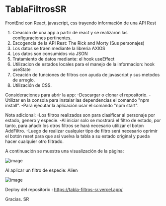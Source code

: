 # TablaFiltrosSR
FrontEnd con React, javascript, css trayendo información de una API Rest

1. Creación de una app a partir de react y se realizaron las configuraciones pertinentes. 
2. Escogencia de la API Rest: The Rick and Morty (Sus personajes) 
4. Los datos se traen mediante la libreria AXIOS
3. Los datos son consumidos via JSON 
4. Tratamiento de datos mediante: el hook useEffect
5. Utilizacion de estados locales para el manejo de la informacion: hook useState
6. Creación de funciones de filtros con ayuda de javascript y sus metodos de arreglo.  
7. Utilización de CSS. 


Consideraciones para abrir la app:
-Descargar o clonar el repositorio.
-Utilizar en la consola para instalar las dependencias  el comando "npm install". 
-Para ejecutar la aplicación usar el comando "npm start".

Nota adicional: 
-Los filtros realizados son para clasificar al personaje por estado, genero y especie. 
-Al iniciar solo se mostrará el filtro de estado, por tanto, para añadir los otros filtros se hará necesario utilizar el boton AddFiltro.
-Luego de realizar cualquier tipo de filtro será necesario oprimir el botón reset para que así vuelva la tabla a su estado original y pueda hacer 
cualquier otro filtrado. 

A continuación se muestra una visualización de la página:

![image](https://user-images.githubusercontent.com/110130518/181399571-b02c0818-224b-4539-b351-d1772202fca0.png)


Al aplicar un filtro de especie: Alien

![image](https://user-images.githubusercontent.com/110130518/181400187-2457cb45-1e7d-417a-9ac1-44e506e0bfea.png)

Deploy del repositorio : 
https://tabla-filtros-sr.vercel.app/

Gracias. 
SR




